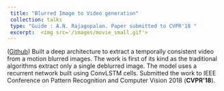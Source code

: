 ```yaml
---
 title: "Blurred Image to Video generation"
 collection: talks
 type: "Guide : A.N. Rajagopalan. Paper submitted to CVPR'18 "
 excerpt:  <img src='/images/movie_small.gif'> 
---
```


([Github](https://github.com/anshulbshah/Blurred-Image-to-Video))
Built a deep architecture to extract a temporally consistent video from a motion blurred images. The work is first of its kind as the traditional algorithms extract only a single deblurred image. The model uses a recurrent network built using ConvLSTM cells. Submitted the work to IEEE Conference on Pattern Recognition and Computer Vision 2018 (**CVPR'18**).
